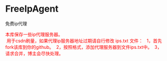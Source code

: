 # FreeIpAgent
免费ip代理

<font color="#f00">
  本库保存一些ip代理服务器。
  <br/>
  用于csdn刷量，如果代理ip服务器地址过期请自行修改  ips.txt 文件：
  
  1，首先fork该库到你的github。
  2，按照格式，添加代理服务器到文件ips.txt中。
  3，请求合并，博主会尽快处理。
</font>

